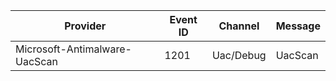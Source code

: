 Provider                       |  Event ID  |  Channel    |  Message
-------------------------------|------------|-------------|---------
Microsoft-Antimalware-UacScan  |  1201      |  Uac/Debug  |  UacScan
